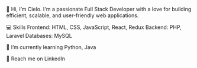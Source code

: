 👋 Hi, I’m Cielo.
I'm a passionate Full Stack Developer with a love for building efficient, scalable, and user-friendly web applications.

💻 Skills
Frontend: HTML, CSS, JavaScript, React, Redux
Backend: PHP, Laravel
Databases: MySQL

🌱 I’m currently learning
Python, Java

🤝 Reach me on LinkedIn
